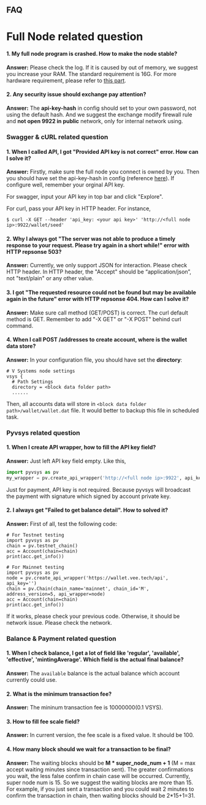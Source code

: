 
FAQ
---
# Full Node related question
#### 1. My full node program is crashed. How to make the node stable?

**Answer:** Please check the log. If it is caused by out of memory, we suggest you increase your RAM. The standard requirement is 16G. For more hardware requirement, please refer to [this part](https://github.com/virtualeconomy/v-systems/wiki/Instructions-for-Exchanges#hardware).

#### 2. Any security issue should exchange pay attention?

**Answer:** The **api-key-hash** in config should set to your own password, not using the default hash. And we suggest the exchange modify firewall rule and **not open 9922 in public** network, only for internal network using.

### Swagger & cURL related question
#### 1. When I called API, I got "Provided API key is not correct" error. How can I solve it?

**Answer:** Firstly, make sure the full node you connect is owned by you. Then you should have set the api-key-hash in config (reference [here](https://github.com/virtualeconomy/v-systems/wiki/Instructions-for-Exchanges#step-2-configuration)). If configure well, remember your orginal API key. 

For swagger, input your API key in top bar and click "Explore". 

For curl, pass your API key in HTTP header. For instance,

```shell
$ curl -X GET --header 'api_key: <your api key>' 'http://<full node ip>:9922/wallet/seed'
```

#### 2. Why I always got "The server was not able to produce a timely response to your request. Please try again in a short while!" error with HTTP repsonse 503?

**Answer:** Currently, we only support JSON for interaction. Please check HTTP header. In HTTP header, the "Accept" should be “application/json”, not "text/plain" or any other value.

#### 3. I got "The requested resource could not be found but may be available again in the future" error with HTTP repsonse 404. How can I solve it?

**Answer:** Make sure call method (GET/POST) is correct. The curl default method is GET. Remember to add "-X GET" or "-X POST" behind curl command.

#### 4. When I call POST /addresses to create account, where is the wallet data store?

**Answer:** In your configuration file, you should have set the **directory**:

```
# V Systems node settings
vsys {
  # Path Settings
  directory = <block data folder path>
  ......
```
Then, all accounts data will store in ```<block data folder path>/wallet/wallet.dat``` file. It would better to backup this file in scheduled task.

### Pyvsys related question
#### 1. When I create API wrapper, how to fill the API key field?

**Answer:** Just left API key field empty. Like this,

```python
import pyvsys as pv
my_wrapper = pv.create_api_wrapper('http://<full node ip>:9922', api_key='')
```
Just for payment, API key is not required. Because pyvsys will broadcast the payment with signature which signed by account private key.

#### 2. I always get "Failed to get balance detail". How to solved it?

**Answer:** First of all, test the following code:

```
# For Testnet testing
import pyvsys as pv
chain = pv.testnet_chain()
acc = Account(chain=chain)
print(acc.get_info())
```

```
# For Mainnet testing
import pyvsys as pv
node = pv.create_api_wrapper('https://wallet.vee.tech/api', api_key='')
chain = pv.Chain(chain_name='mainnet', chain_id='M', address_version=5, api_wrapper=node)
acc = Account(chain=chain)
print(acc.get_info())
```

If it works, please check your previous code. Otherwise, it should be network issue. Please check the network.

### Balance & Payment related question
#### 1. When I check balance, I get a lot of field like 'regular', 'available', 'effective', 'mintingAverage'. Which field is the actual final balance?

**Answer:** The ```available``` balance is the actual balance which account currently could use.

#### 2. What is the minimum transaction fee?

**Answer:** The mininum transaction fee is 10000000(0.1 VSYS). 

#### 3. How to fill fee scale field?

**Answer:** In current version, the fee scale is a fixed value. It should be 100.

#### 4. How many block should we wait for a transaction to be final?

**Answer:** The waiting blocks should be **M * super_node_num + 1** (M = max accept waiting minutes since transaction sent). The greater confirmations you wait, the less false confirm in chain case will be occurred. Currently, super node num is 15. So we suggest the waiting blocks are more than 15. For example, if you just sent a transaction and you could wait 2 minutes to confirm the transaction in chain, then waiting blocks should be 2*15+1=31.
